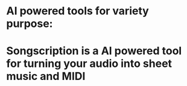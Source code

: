 # AI powered tools for variety purpose:

# Songscription is a AI powered tool for turning your audio into sheet music and MIDI

